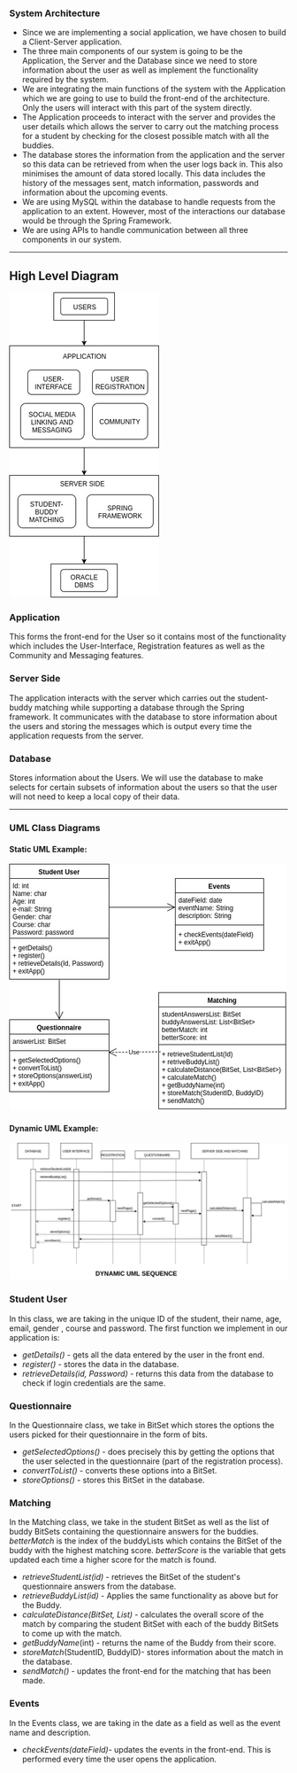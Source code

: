 ### System Architecture

* Since we are implementing a social application, we have chosen to build a Client-Server application.
* The three main components of our system is going to be the Application, the Server and the Database since we need to store information about the user as well as implement the functionality required by the system.
* We are integrating the main functions of the system with the Application which we are going to use to build the front-end of the architecture. Only the users will interact with this part of the system directly.
* The Application proceeds to interact with the server and provides the user details which allows the server to carry out the matching process for a student by checking for the closest possible match with all the buddies.
* The database stores the information from the application and the server so this data can be retrieved from when the user logs back in. This also minimises the amount of data stored locally. This data includes the history of the messages sent, match information, passwords and information about the upcoming events.
* We are using MySQL within the database to handle requests from the application to an extent. However, most of the interactions our database would be through the Spring Framework.
* We are using APIs to handle communication between all three components in our system.

___

## High Level Diagram

![](HighLevel.jpg)

### Application
This forms the front-end for the User so it contains most of the functionality which includes the User-Interface, Registration features as well as the Community and Messaging features.

### Server Side
The application interacts with the server which carries out the student-buddy matching while supporting a database through the Spring framework. It communicates with the database to store information about the users and storing the messages which is output every time the application requests from the server.

### Database
Stores information about the Users. We will use the database to make selects for certain subsets of information about the users so that the user will not need to keep a local copy of their data.

___

### UML Class Diagrams

#### Static UML Example:
![](StaticUML.jpg)

#### Dynamic UML Example:
![](DynamicUML.jpg)

### Student User
In this class, we are taking in the unique ID of the student, their name, age, email, gender , course and password. The first function we implement in our application is:
* *getDetails()* - gets all the data entered by the user in the front end.
* *register()* - stores the data in the database.
* *retrieveDetails(id, Password)* - returns this data from the database to check if login credentials are the same.

### Questionnaire
In the Questionnaire class, we take in BitSet which stores the options the users picked for their questionnaire in the form of bits.
* *getSelectedOptions()* - does precisely this by getting the options that the user selected in the questionnaire (part of the registration process).
* *convertToList()* - converts these options into a BitSet.
* *storeOptions()* - stores this BitSet in the database.

### Matching
In the Matching class, we take in the student BitSet as well as the list of buddy BitSets containing the questionnaire answers for the buddies. *betterMatch* is the index of the buddyLists which contains the BitSet of the buddy with the highest matching score. *betterScore* is the variable that gets updated each time a higher score for the match is found.
* *retrieveStudentList(id)* - retrieves the BitSet of the student's questionnaire answers from the database.
* *retrieveBuddyList(id)* - Applies the same functionality as above but for the Buddy.
* *calculateDistance(BitSet, List<BitSet>)* - calculates the overall score of the match by comparing the student BitSet with each of the buddy BitSets to come up with the match.
* *getBuddyName*(int) - returns the name of the Buddy from their score.
* *storeMatch*(StudentID, BuddyID)- stores information about the match in the database.
* *sendMatch()* - updates the front-end for the matching that has been made.

### Events
In the Events class, we are taking in the date as a field as well as the event name and description.
* *checkEvents(dateField)*- updates the events in the front-end. This is performed every time the user opens the application.
